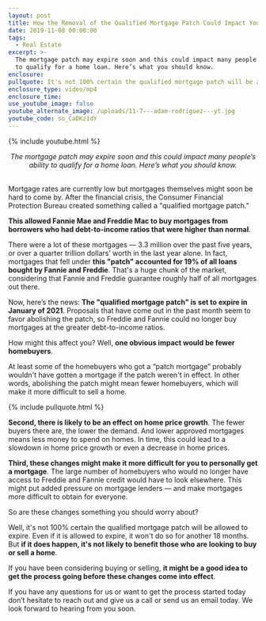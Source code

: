 ```yaml
---
layout: post
title: How the Removal of the Qualified Mortgage Patch Could Impact You
date: 2019-11-08 00:00:00
tags:
  - Real Estate
excerpt: >-
  The mortgage patch may expire soon and this could impact many people’s ability
  to qualify for a home loan. Here’s what you should know.
enclosure:
pullquote: It's not 100% certain the qualified mortgage patch will be allowed to expire.
enclosure_type: video/mp4
enclosure_time:
use_youtube_image: false
youtube_alternate_image: /uploads/11-7---adam-rodriguez---yt.jpg
youtube_code: so_CaDKz1dY
---
```


{% include youtube.html %}

<center><em>The mortgage patch may expire soon and this could impact many people&rsquo;s ability to qualify for a home loan. Here&rsquo;s what you should know.</em></center>

<br>Mortgage rates are currently low but mortgages themselves might soon be hard to come by. After the financial crisis, the Consumer Financial Protection Bureau created something called a "qualified mortgage patch."

**This allowed Fannie Mae and Freddie Mac to buy mortgages from borrowers who had debt-to-income ratios that were higher than normal**.

There were a lot of these mortgages — 3.3 million over the past five years, or over a quarter trillion dollars’ worth in the last year alone. In fact, mortgages that fell under **this "patch" accounted for 19% of all loans bought by Fannie and Freddie**. That's a huge chunk of the market, considering that Fannie and Freddie guarantee roughly half of all mortgages out there.

Now, here’s the news: **The "qualified mortgage patch" is set to expire in January of 2021**. Proposals that have come out in the past month seem to favor abolishing the patch, so Freddie and Fannie could no longer buy mortgages at the greater debt-to-income ratios.

How might this affect you? Well, **one obvious impact would be fewer homebuyers**.

At least some of the homebuyers who got a “patch mortgage” probably wouldn't have gotten a mortgage if the patch weren't in effect. In other words, abolishing the patch might mean fewer homebuyers, which will make it more difficult to sell a home.

{% include pullquote.html %}

**Second, there is likely to be an effect on home price growth**. The fewer buyers there are, the lower the demand. And lower approved mortgages means less money to spend on homes. In time, this could lead to a slowdown in home price growth or even a decrease in home prices.

**Third, these changes might make it more difficult for you to personally get a mortgage**. The large number of homebuyers who would no longer have access to Freddie and Fannie credit would have to look elsewhere. This might put added pressure on mortgage lenders — and make mortgages more difficult to obtain for everyone.

So are these changes something you should worry about?

Well, it's not 100% certain the qualified mortgage patch will be allowed to expire. Even if it is allowed to expire, it won't do so for another 18 months. But **if it does happen, it's not likely to benefit those who are looking to buy or sell a home**.

If you have been considering buying or selling, **it might be a good idea to get the process going before these changes come into effect**.

If you have any questions for us or want to get the process started today don’t hesitate to reach out and give us a call or send us an email today. We look forward to hearing from you soon.